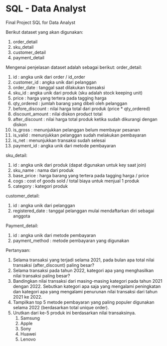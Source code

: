 # SQL - Data Analyst

Final Project SQL for Data Analyst

Berikut dataset yang akan digunakan:
1. order_detail
2. sku_detail
3. customer_detail
4. payment_detail

Mengenai penjelasan dataset adalah sebagai berikut:
order_detail:
   1. id               : angka unik dari order / id_order
   2. customer_id      : angka unik dari pelanggan
   3. order_date       : tanggal saat dilakukan transaksi
   4. sku_id           : angka unik dari produk (sku adalah stock keeping unit)
   5. price            : harga yang tertera pada tagging harga
   6. qty_ordered      : jumlah barang yang dibeli oleh pelanggan
   7. before_discount  : nilai harga total dari produk (price * qty_ordered)
   8. discount_amount  : nilai diskon product total
   9. after_discount   : nilai harga total produk ketika sudah dikurangi dengan diskon
   10. is_gross        : menunjukkan pelanggan belum membayar pesanan
   11. is_valid        : menunjukkan pelanggan sudah melakukan pembayaran
   12. is_net          : menunjukkan transaksi sudah selesai
   13. payment_id      : angka unik dari metode pembayaran
 
sku_detail:
   1. id               : angka unik dari produk (dapat digunakan untuk key saat join)
   2. sku_name         : nama dari produk
   3. base_price       : harga barang yang tertera pada tagging harga / price
   4. cogs             : cost of goods sold / total biaya untuk menjual 1 produk
   5. category         : kategori produk

customer_detail:
   1. id               : angka unik dari pelanggan
   2. registered_date  : tanggal pelanggan mulai mendaftarkan diri sebagai anggota

Payment_detail:
   1. id               : angka unik dari metode pembayaran
   2. payment_method   : metode pembayaran yang digunakan

Pertanyaan:

1. Selama transaksi yang terjadi selama 2021, pada bulan apa total nilai transaksi (after_discount) paling besar?
2. Selama transaksi pada tahun 2022, kategori apa yang menghasilkan nilai transaksi paling besar?
3. Bandingkan nilai transaksi dari masing-masing kategori pada tahun 2021 dengan 2022. Sebutkan kategori apa saja yang mengalami peningkatan dan kategori apa yang mengalami penurunan nilai transaksi dari tahun 2021 ke 2022.
4. Tampilkan top 5 metode pembayaran yang paling populer digunakan selama 2022 (berdasarkan total unique order).
5. Urutkan dari ke-5 produk ini berdasarkan nilai transaksinya.
   1. Samsung
   2. Apple
   3. Sony
   4. Huawei
   5. Lenovo
